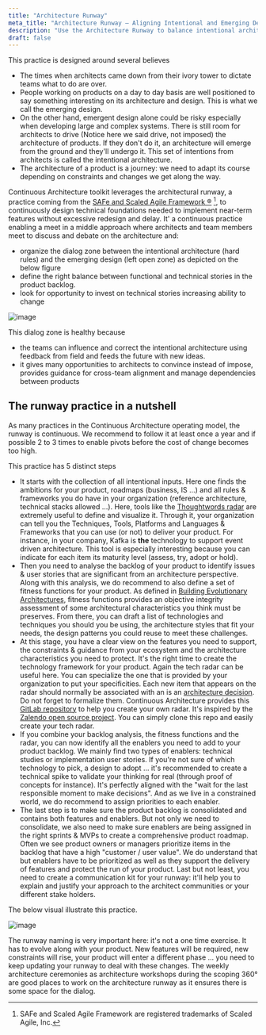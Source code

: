 ```yaml
---
title: "Architecture Runway"
meta_title: "Architecture Runway – Aligning Intentional and Emerging Design"
description: "Use the Architecture Runway to balance intentional architecture and emerging design, enabling agile teams to build scalable, future-proof solutions."
draft: false
---
```


This practice is designed around several believes

* The times when architects came down from their ivory tower to dictate teams what to do are over.
* People working on products on a day to day basis are well positioned to say something interesting on its architecture and design. This is what we call the emerging design.
* On the other hand, emergent design alone could be risky especially when developing large and complex systems. There is still room for architects to drive (Notice here we said drive, not imposed) the architecture of products. If they don't do it, an architecture will emerge from the ground and they'll undergo it. This set of intentions from architects is called the intentional architecture.
* The architecture of a product is a journey: we need to adapt its course depending on constraints and changes we get along the way.

Continuous Architecture toolkit leverages the architectural runway, a practice coming from the [SAFe and Scaled Agile Framework ®](https://www.scaledagileframework.com/) [^1],  to continuously design technical foundations needed to implement near-term features without excessive redesign and delay. It' a continuous practice enabling a meet in a middle approach where architects and team members meet to discuss and debate on the architecture and:

* organize the dialog zone between the intentional architecture (hard rules) and the emerging design (left open zone) as depicted on the below figure
* define the right balance between functional and technical stories in the product backlog.
* look for opportunity to invest on technical stories increasing ability to change

![image](./images/practices/misc/connect-the-dots.png)

This dialog zone is healthy because

* the teams can influence and correct the intentional architecture using feedback from field and feeds the future with new ideas.
* it gives many opportunities to architects to convince instead of impose, provides guidance for cross-team alignment and manage dependencies between products

## The runway practice in a nutshell

As many practices in the Continuous Architecture operating model, the runway is continuous. We recommend to follow it at least once a year and if possible 2 to 3 times to enable pivots before the cost of change becomes too high.

This practice has 5 distinct steps

* It starts with the collection of all intentional inputs. Here one finds the ambitions for your product, roadmaps (business, IS ...) and all rules & frameworks you do have in your organization (reference architecture, technical stacks allowed ...). Here, tools like the [Thoughtwords radar](https://www.thoughtworks.com/radar) are extremely useful to define and visualize it. Through it, your organization can tell you the Techniques, Tools, Platforms and Languages & Frameworks that you can use (or not) to deliver your product. For instance, in your company, Kafka is **the** technology to support event driven architecture. This tool is especially interesting because you can indicate for each item its maturity level (assess, try, adopt or hold).
* Then you need to analyse the backlog of your product to identify issues & user stories that are significant from an architecture perspective. Along with this analysis, we do recommend to also define a set of fitness functions for your product. As defined in [Building Evolutionary Architectures](http://www.thoughtworks.com/books/building-evolutionary-architectures), fitness functions provides an objective integrity assessment of some architectural characteristics you think must be preserves. From there, you can draft a list of technologies and techniques you should you be using, the architecture styles that fit your needs, the design patterns you could reuse to meet these challenges.
* At this stage, you have a clear view on the features you need to support, the constraints & guidance from your ecosystem and the architecture characteristics you need to protect. It's the right time to create the technology framework for your product. Again the tech radar can be useful here. You can specialize the one that is provided by your organization to put your specificities. Each new item that appears on the radar should normally be associated with an is an [architecture decision](./architecture-decision-records). Do not forget to formalize them. Continuous Architecture provides this [GitLab repository](http://google.fr) to help you create your own radar. It's inspired by the [Zalendo open source project](https://github.com/zalando/tech-radar). You can simply clone this repo and easily create your tech radar.
* If you combine your backlog analysis, the fitness functions and the radar, you can now identify all the enablers you need to add to your product backlog. We mainly find two types of enablers: technical studies or implementation user stories. If you're not sure of which technology to pick, a design to adopt ... it's recommended to create a technical spike to validate your thinking for real (through proof of concepts for instance). It's perfectly aligned with the "wait for the last responsible moment to make decisions".
And as we live in a constrained world, we do recommend to assign priorities to each enabler.
* The last step is to make sure the product backlog is consolidated and contains both features and enablers. But not only we need to consolidate, we also need to make sure enablers are being assigned in the right sprints & MVPs to create a comprehensive product roadmap. Often we see product owners or managers prioritize items in the backlog that have a high "customer / user value". We do understand that but enablers have to be prioritized as well as they support the delivery of features and protect the run of your product. Last but not least, you need to create a communication kit for your runway: it'll help you to explain and justify your approach to the architect communities or your different stake holders.

The below visual illustrate this practice.

![image](./images/practices/kit-architecture-runway.png)

The runway naming is very important here: it's not a one time exercise. It has to evolve along with your product. New features will be required, new constraints will rise, your product will enter a different phase ... you need to keep updating your runway to deal with these changes. The weekly architecture ceremonies as architecture workshops during the scoping 360° are good places to work on the architecture runway as it ensures there is some space for the dialog.

[^1]: SAFe and Scaled Agile Framework are registered trademarks of Scaled Agile, Inc.
